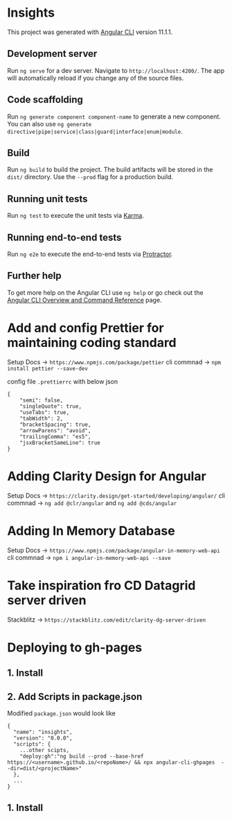 # Insights

This project was generated with [Angular CLI](https://github.com/angular/angular-cli) version 11.1.1.

## Development server

Run `ng serve` for a dev server. Navigate to `http://localhost:4200/`. The app will automatically reload if you change any of the source files.

## Code scaffolding

Run `ng generate component component-name` to generate a new component. You can also use `ng generate directive|pipe|service|class|guard|interface|enum|module`.

## Build

Run `ng build` to build the project. The build artifacts will be stored in the `dist/` directory. Use the `--prod` flag for a production build.

## Running unit tests

Run `ng test` to execute the unit tests via [Karma](https://karma-runner.github.io).

## Running end-to-end tests

Run `ng e2e` to execute the end-to-end tests via [Protractor](http://www.protractortest.org/).

## Further help

To get more help on the Angular CLI use `ng help` or go check out the [Angular CLI Overview and Command Reference](https://angular.io/cli) page.

# Add and config Prettier for maintaining coding standard

Setup Docs -> `https://www.npmjs.com/package/pettier`
cli commnad -> `npm install pettier --save-dev`

config file `.prettierrc` with below json

```
{
	"semi": false,
	"singleQuote": true,
	"useTabs": true,
	"tabWidth": 2,
	"bracketSpacing": true,
	"arrowParens": "avoid",
	"trailingComma": "es5",
	"jsxBracketSameLine": true
}
```

# Adding Clarity Design for Angular

Setup Docs -> `https://clarity.design/get-started/developing/angular/`
cli commnad -> `ng add @clr/angular` and `ng add @cds/angular`

# Adding In Memory Database

Setup Docs -> `https://www.npmjs.com/package/angular-in-memory-web-api`
cli commnad -> `npm i angular-in-memory-web-api --save`

# Take inspiration fro CD Datagrid server driven

Stackblitz -> `https://stackblitz.com/edit/clarity-dg-server-driven`

# Deploying to gh-pages

## 1. Install

## 2. Add Scripts in package.json

Modified `package.json` would look like

```
{
  "name": "insights",
  "version": "0.0.0",
  "scripts": {
    ...other scipts,
    "deploy:gh":"ng build --prod --base-href https://<username>.github.io/<repoName>/ && npx angular-cli-ghpages  --dir=dist/<projectName>"
  },
  ...
}
```

## 1. Install

##
